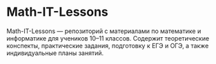 # Math-IT-Lessons
Math-IT-Lessons — репозиторий с материалами по математике и информатике для учеников 10–11 классов. Содержит теоретические конспекты, практические задания, подготовку к ЕГЭ и ОГЭ, а также индивидуальные планы занятий.
